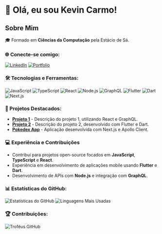 # 👋 Olá, eu sou Kevin Carmo!

## Sobre Mim
🎓 Formado em **Ciências da Computação** pela Estácio de Sá.

### 🌐 Conecte-se comigo:
[![LinkedIn](https://img.shields.io/badge/LinkedIn-Connect-blue)](https://www.linkedin.com/in/kevin-carmo-811aa8204/)
[![Portfolio](https://img.shields.io/badge/Portfolio-Visit-blue)](https://seu-portfolio.com)

### 🛠️ Tecnologias e Ferramentas:
![JavaScript](https://img.shields.io/badge/-JavaScript-333?style=flat&logo=javascript)
![TypeScript](https://img.shields.io/badge/-TypeScript-333?style=flat&logo=typescript)
![React](https://img.shields.io/badge/-React-333?style=flat&logo=react)
![Node.js](https://img.shields.io/badge/-Node.js-333?style=flat&logo=node.js)
![GraphQL](https://img.shields.io/badge/-GraphQL-333?style=flat&logo=graphql)
![Flutter](https://img.shields.io/badge/-Flutter-333?style=flat&logo=flutter)
![Dart](https://img.shields.io/badge/-Dart-333?style=flat&logo=dart)
![Next.js](https://img.shields.io/badge/-Next.js-333?style=flat&logo=next.js)

### 🚀 Projetos Destacados:
- [**Projeto 1**](https://github.com/Kevin-Carmo/projeto1) - Descrição do projeto 1, utilizando React e GraphQL.
- [**Projeto 2**](https://github.com/Kevin-Carmo/projeto2) - Descrição do projeto 2, desenvolvido com Flutter e Dart.
- [**Pokedex App**](https://github.com/Kevin-Carmo/pokedex-app) - Aplicação desenvolvida com Next.js e Apollo Client.

### 💻 Experiência e Contribuições
- Contribuí para projetos open-source focados em **JavaScript**, **TypeScript** e **React**.
- Experiência em desenvolvimento de aplicações mobile usando **Flutter** e **Dart**.
- Desenvolvimento de APIs com **Node.js** e integração com **GraphQL**.

### 📊 Estatísticas do GitHub:
![Estatísticas do GitHub](https://github-readme-stats.vercel.app/api?username=Kevin-Carmo&show_icons=true&theme=dark)
![Linguagens Mais Usadas](https://github-readme-stats.vercel.app/api/top-langs/?username=Kevin-Carmo&layout=compact&theme=dark)

### 🏆 Contribuições:
![Troféus GitHub](https://github-profile-trophy.vercel.app/?username=Kevin-Carmo&theme=onedark&row=1&column=6)
